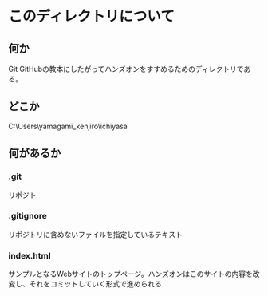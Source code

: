 # このディレクトリについて

## 何か

Git GitHubの教本にしたがってハンズオンをすすめるためのディレクトリである。

## どこか

C:\Users\yamagami_kenjiro\ichiyasa

## 何があるか

### .git

リポジト

### .gitignore

リポジトリに含めないファイルを指定しているテキスト

### index.html

サンプルとなるWebサイトのトップページ。ハンズオンはこのサイトの内容を改変し、それをコミットしていく形式で進められる

